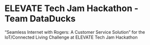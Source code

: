 # ELEVATE Tech Jam Hackathon - Team DataDucks
“Seamless Internet with Rogers: A Customer Service Solution” for the IoT/Connected Living Challenge at ELEVATE Tech Jam Hackathon 
